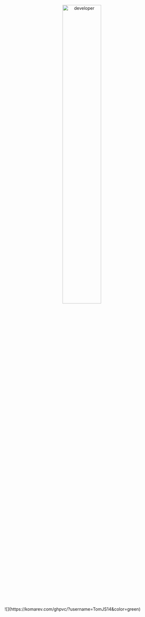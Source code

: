 <p align="center">
<img src="https://github.com/TomJS14/TomJS14/assets/133436558/24173c19-74b9-4caa-9fc2-afa176280fd6" alt="developer" width="50%" />
</p>
<p>
![](https://komarev.com/ghpvc/?username=TomJS14&color=green)
</p>

<!---
TomJS14/TomJS14 is a ✨ special ✨ repository because its `README.md` (this file) appears on your GitHub profile.
You can click the Preview link to take a look at your changes.
--->
